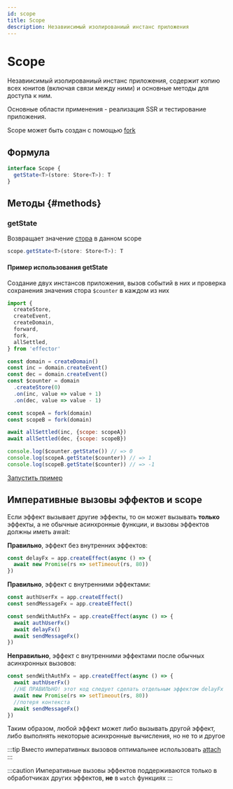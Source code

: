 ```yaml
---
id: scope
title: Scope
description: Незавиисимый изолированиый инстанс приложения
---
```


# Scope

Незавиисимый изолированиый инстанс приложения, содержит копию всех юнитов (включая связи между ними) и основные методы для доступа к ним.

Основные области применения - реализация SSR и тестирование приложения.

Scope может быть создан с помощью [fork](./fork.md)

## Формула

```ts
interface Scope {
  getState<T>(store: Store<T>): T
}
```

## Методы {#methods}

### getState

Возвращает значение [стора](./Store.md) в данном scope

```ts
scope.getState<T>(store: Store<T>): T
```

#### Пример использования getState

Создание двух инстансов приложения, вызов событий в них и проверка сохранения значения стора `$counter` в каждом из них

```js
import {
  createStore,
  createEvent,
  createDomain,
  forward,
  fork,
  allSettled,
} from 'effector'

const domain = createDomain()
const inc = domain.createEvent()
const dec = domain.createEvent()
const $counter = domain
  .createStore(0)
  .on(inc, value => value + 1)
  .on(dec, value => value - 1)

const scopeA = fork(domain)
const scopeB = fork(domain)

await allSettled(inc, {scope: scopeA})
await allSettled(dec, {scope: scopeB})

console.log($counter.getState()) // => 0
console.log(scopeA.getState($counter)) // => 1
console.log(scopeB.getState($counter)) // => -1
```

[Запустить пример](https://share.effector.dev/0grlV3bA)

## Императивные вызовы эффектов и scope

Если эффект вызывает другие эффекты, то он может вызывать **только** эффекты, а не обычные асинхронные функции, и вызовы эффектов должны иметь await:

**Правильно**, эффект без внутренних эффектов:

```js
const delayFx = app.createEffect(async () => {
  await new Promise(rs => setTimeout(rs, 80))
})
```

**Правильно**, эффект с внутренними эффектами:

```js
const authUserFx = app.createEffect()
const sendMessageFx = app.createEffect()

const sendWithAuthFx = app.createEffect(async () => {
  await authUserFx()
  await delayFx()
  await sendMessageFx()
})
```

**Неправильно**, эффект с внутренними эффектами после обычных асинхронных вызовов:

```js
const sendWithAuthFx = app.createEffect(async () => {
  await authUserFx()
  //НЕ ПРАВИЛЬНО! этот код следует сделать отдельным эффектом delayFx
  await new Promise(rs => setTimeout(rs, 80))
  //потеря контекста
  await sendMessageFx()
})
```

Таким образом, любой эффект может либо вызывать другой эффект, либо выполнять некоторые асинхронные вычисления, но не то и другое

:::tip
Вместо императивных вызовов оптимальнее использовать [attach](./attach.md)
:::

:::caution
Императивные вызовы эффектов поддерживаются только в обработчиках других эффектов, **не** в `watch` функциях
:::

